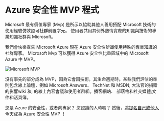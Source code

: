 <properties
   pageTitle="Azure 安全性 MVP 程式 |Microsoft Azure"
   description="本文提供 MVP 程式中的 Azure 安全性比重區域的概觀。"
   services="security"
   documentationCenter="na"
   authors="TomShinder"
   manager="StevenPo"
   editor="TomSh"/>

<tags
   ms.service="security"
   ms.devlang="na"
   ms.topic="article"
   ms.tgt_pltfrm="na"
   ms.workload="na"
   ms.date="10/18/2016"
   ms.author="yurid"/>

# <a name="azure-security-mvp-program"></a>Azure 安全性 MVP 程式

Microsoft 最有價值專家 (Mvp) 是所示以協助其他人善用搭配 Microsoft 技術的使用經驗仿效認可社群前置字元。 使用者共用其例外熱情實際的知識與技術的專業知識社群與 Microsoft。

我們會快樂宣告 Microsoft Azure 現在 Azure 安全性辨識使用特殊的專業知識的社群專家。 Microsoft Mvp 可以獲得 Azure 安全性比重區域中的 Microsoft Azure 中 MVP。

![Microsoft MVP](./media/azure-security-mvp/azure-security-mvp-fig1.png)

沒有事先的部分成為 MVP，因為它會因技術，其生命週期時，某些我們評估的準則包含線上論壇，例如 Microsoft Answers、 TechNet 和 MSDN; 大法官的捐贈的影響wiki 和; 的線上內容會議和使用者群組。播客網站、 部落格和社交媒體;文件和活頁簿。 

您是 Azure 的安全性，或者向專家？ 您認識的人時嗎？ 然後，[將提名自己或他人](https://mvp.microsoft.com/Nomination/nominate-an-mvp)今天成為 Azure 安全性 MVP ！
